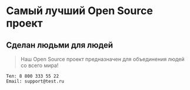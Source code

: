 # Самый лучший Open Source проект

## Сделан людьми для людей

> Наш Open Source проект предназначен для объединения людей со всего мира!

```
Тел: 8 800 333 55 22  
Email: support@test.ru
```
